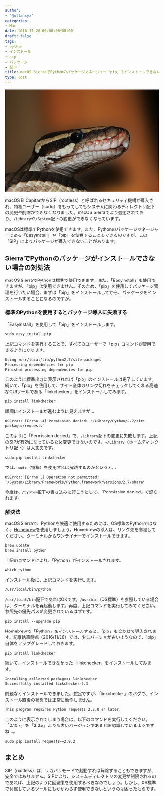 ```yaml
---
author:
- '@ottanxyz'
categories:
- Mac
date: 2016-11-26 00:00:00+00:00
draft: false
tags:
- python
- インストール
- sip
- パッケージ
- 配下
title: macOS SierraでPythonのパッケージマネージャー「pip」でインストールできない時の対処法
type: post
---
```


![](161126-58391c0de6557.jpg)

macOS El CapitanからSIP（rootless）と呼ばれるセキュリティ機構が導入され、特権ユーザー（sudo）をもってしてもシステムに関わるディレクトリ配下の変更や削除ができなくなりました。macOS Sierraでより強化されており、`/Library`や`/System`配下の変更ができなくなっています。

macOSは標準でPythonを使用できます。また、Pythonのパッケージマネージャーである「EasyInstall」や「pip」を使用することもできるのですが、この「SIP」によりパッケージが導入できないことがあります。

## SierraでPythonのパッケージがインストールできない場合の対処法

macOS SierraでPythonは標準で使用できます。また、「EasyInstall」も使用できますが、「pip」は使用できません。そのため、「pip」を使用してパッケージ管理を行いたい場合、まずは「pip」をインストールしてから、パッケージをインストールすることになるのですが。

### 標準のPythonを使用するとパッケージ導入に失敗する

「EasyInstall」を使用して「pip」をインストールします。

    sudo easy_install pip

上記コマンドを実行することで、すべてのユーザーで「pip」コマンドが使用できるようになります。

    Using /usr/local/lib/python2.7/site-packages
    Processing dependencies for pip
    Finished processing dependencies for pip

このように標準出力に表示されれば「pip」のインストールは完了しています。続いて、「pip」を使用して、サイト全体のリンク切れをチェックしてくれる高速なCUIツールである「linkchecker」をインストールしてみます。

    pip install linkchecker

順調にインストールが進むように見えますが…

    OSError: [Errno 13] Permission denied: '/Library/Python/2.7/site-packages/requests'

このように「Permission denied」で、`/Library`配下の変更に失敗します。上記のSIPが有効になっているため変更できないのです。`~/Library`（ホームディレクトリ配下）は大丈夫です。

    sudo pip install linkchecker

では、`sudo`（特権）を使用すれば解決するのかというと…

    OSError: [Errno 1] Operation not permitted: '/System/Library/Frameworks/Python.framework/Versions/2.7/share'

今度は、`/System`配下の書き込みに行こうとして、「Permission denied」で怒られます。

### 解決法

macOS Sierraで、Pythonを快適に使用するためには、OS標準のPythonではなく、[Homebrew](https://brew.sh/)を使用しましょう。Homebrewの導入は、リンク先を参照してください。ターミナルからワンライナーでインストールできます。

    brew update
    brew install python

上記のコマンドにより、「Python」がインストールされます。

    which python

インストール後に、上記コマンドを実行します。

    /usr/local/bin/python

`/usr/local/bin`配下であればOKです。`/usr/bin`（OS標準）を参照している場合は、ターミナルを再起動します。再度、上記コマンドを実行してみてください。参照先の優先パスが変更されているはずです。

    pip install --upgrade pip

Homebrewで「Python」をインストールすると、「pip」も合わせて導入されます。記事執筆時点（2016/11/26）では、少しバージョが古いようなので、「pip」自体をアップグレードしておきます。

    pip install linkchecker

続いて、インストールできなかった「linkchecker」をインストールしてみます。

    Installing collected packages: linkchecker
    Successfully installed linkchecker-9.3

問題なくインストールできました。蛇足ですが、「linkchecker」のバグで、インストール直後の状態では正常に動作しません。

    This program requires Python requests 2.2.0 or later.

このように表示されてしまう場合は、以下のコマンドを実行してください。「2.10.x」を「2.2.x」よりも古いバージョンであると誤認識しているようですね…。

    sudo pip install requests==2.9.2

## まとめ

SIP（rootless）は、リカバリモードで起動すれば解除することもできますが、安全ではありません。SIPにより、システムディレクトリの変更が制限されるのであれば、上記のように回避策を使用するべきなのでしょう。しかし、OS標準で付属しているツールにもかかわらず使用できないというのは困ったものです。
